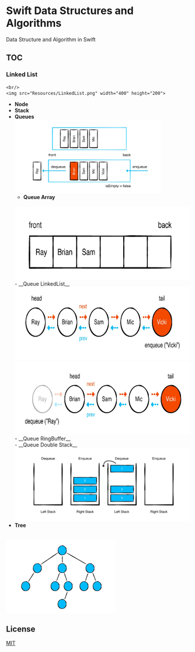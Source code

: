 # Swift Data Structures and Algorithms

Data Structure and Algorithm in Swift

## TOC
### __Linked List__
	<br/>
	<img src="Resources/LinkedList.png" width="400" height="200">
   - __Node__
- __Stack__
- __Queues__
	<br/>
	<img src="Resources/Queue.png" width="400" height="200">
   - __Queue Array__
   	<br/>
	<img src="Resources/QueueArray.png" width="500" height="200">
	<br/>
   - __Queue LinkedList__
   	<br/>
	<img src="Resources/QueueLinkedList1.png" width="600" height="200">
	<br/>
	<img src="Resources/QueueLinkedList2.png" width="600" height="200">
	<br/>
   - __Queue RingBuffer__
   	<br/>
   - __Queue Double Stack__
   	<br/>
	<img src="Resources/QueueStack.png" width="500" height="200">
- __Tree__
<br/>
<img src="/Resources/Tree.png" width="300" height="200">
	

## License
[MIT](https://choosealicense.com/licenses/mit/)
